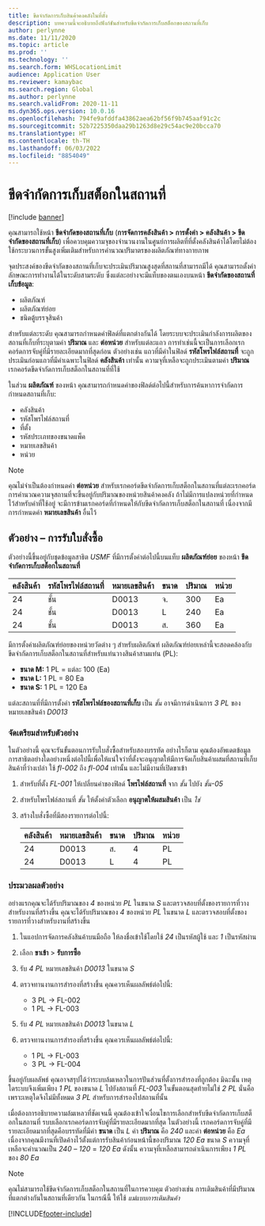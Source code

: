 ```yaml
---
title: ขีดจำกัดการเก็บสินค้าคงคลังในที่ตั้ง
description: บทความนี้จะอธิบายถึงฟังก์ชันสำหรับขีดจำกัดการเก็บสต็อกของสถานที่เก็บ
author: perlynne
ms.date: 11/11/2020
ms.topic: article
ms.prod: ''
ms.technology: ''
ms.search.form: WHSLocationLimit
audience: Application User
ms.reviewer: kamaybac
ms.search.region: Global
ms.author: perlynne
ms.search.validFrom: 2020-11-11
ms.dyn365.ops.version: 10.0.16
ms.openlocfilehash: 794fe9afddfa43862aea62bf56f9b745aaf91c2c
ms.sourcegitcommit: 52b7225350daa29b1263d8e29c54ac9e20bcca70
ms.translationtype: HT
ms.contentlocale: th-TH
ms.lasthandoff: 06/03/2022
ms.locfileid: "8854049"
---
```

# <a name="location-stocking-limits"></a>ขีดจำกัดการเก็บสต็อกในสถานที่

[!include [banner](../includes/banner.md)]

คุณสามารถใช้หน้า **ขีดจำกัดของสถานที่เก็บ** (**การจัดการคลังสินค้า \> การตั้งค่า \> คลังสินค้า \> ขีดจำกัดของสถานที่เก็บ**) เพื่อควบคุมความจุของจำนวนงานในศูนย์การผลิตที่ที่ตั้งคลังสินค้าได้โดยไม่ต้องใช้กระบวนการขั้นสูงเพิ่มเติมสำหรับการคำนวณปริมาตรของผลิตภัณฑ์ทางกายภาพ

จุดประสงค์ของขีดจำกัดของสถานที่เก็บจะประเมินปริมาณสูงสุดที่สถานที่สามารถมีได้ คุณสามารถตั้งค่าลักษณะการทำงานได้ในระดับสามระดับ ซึ่งแต่ละอย่างจะมีแท็บของตนเองบนหน้า **ขีดจำกัดของสถานที่เก็บข้อมูล**:

- ผลิตภัณฑ์
- ผลิตภัณฑ์ย่อย
- ชนิดตู้บรรจุสินค้า

สำหรับแต่ละระดับ คุณสามารถกำหนดค่าฟิลด์ที่แตกต่างกันได้ โดยระบบจะประเมินกำลังการผลิตของสถานที่เก็บที่ระบุตามค่า **ปริมาณ** และ **ต่อหน่วย** สำหรับแต่ละแถว การทำเช่นนี้จะเป็นการเลือกเรกคอร์ดการจับคู่ที่มีรายละเอียดมากที่สุดก่อน ตัวอย่างเช่น แถวที่มีค่าในฟิลด์ **รหัสโพรไฟล์สถานที่** จะถูกประเมินก่อนแถวที่มีค่าเฉพาะในฟิลด์ **คลังสินค้า** เท่านั้น ความจุที่เหลือจะถูกประเมินตามค่า **ปริมาณ** เรกคอร์ดขีดจำกัดการเก็บสต็อกในสถานที่ที่ใช้

ในส่วน **ผลิตภัณฑ์** ของหน้า คุณสามารถกำหนดค่าของฟิลด์ต่อไปนี้สำหรับการค้นหาการจำกัดการกำหนดสถานที่เก็บ:

- คลังสินค้า
- รหัสโพรไฟล์สถานที่
- ที่ตั้ง
- รหัสประเภทของขนาดแพ็ค
- หมายเลขสินค้า
- หน่วย

> [!NOTE]
> คุณไม่จำเป็นต้องกำหนดค่า **ต่อหน่วย** สำหรับเรกคอร์ดขีดจำกัดการเก็บสต็อกในสถานที่แต่ละเรกคอร์ด การคำนวณความจุสถานที่จะขึ้นอยู่กับปริมาณของหน่วยสินค้าคงคลัง ถ้าไม่มีการแปลงหน่วยที่กำหนดไว้สำหรับค่าที่ใช้อยู่ จะมีการข้ามเรกคอร์ดที่กำหนดให้กับขีดจำกัดการเก็บสต็อกในสถานที่ เนื่องจากมีการกำหนดค่า **หมายเลขสินค้า** อื่นไว้

## <a name="example--purchase-order-receiving"></a>ตัวอย่าง – การรับใบสั่งซื้อ

ตัวอย่างนี้ขึ้นอยู่กับชุดข้อมูลสาธิต *USMF* ที่มีการตั้งค่าต่อไปนี้บนแท็บ **ผลิตภัณฑ์ย่อย** ของหน้า **ขีดจำกัดการเก็บสต็อกในสถานที่**

| คลังสินค้า | รหัสโพรไฟล์สถานที่ | หมายเลขสินค้า | ขนาด | ปริมาณ | หน่วย |
|-----------|---------------------|-------------|------|----------|------|
| 24        | ชั้น               | D0013       | จ.    | 300      | Ea   |
| 24        | ชั้น               | D0013       | L    | 240      | Ea   |
| 24        | ชั้น               | D0013       | ส.    | 360      | Ea   |

มีการตั้งค่าผลิตภัณฑ์ย่อยของหน่วยวัดต่าง ๆ สำหรับผลิตภัณฑ์ ผลิตภัณฑ์ย่อยเหล่านี้จะสอดคล้องกับขีดจำกัดการเก็บสต็อกในสถานที่สำหรับแท่นวางสินค้าสามแท่น (PL):

- **ขนาด M:** 1 PL = แต่ละ 100 (Ea)
- **ขนาด L:** 1 PL = 80 Ea
- **ขนาด S:** 1 PL = 120 Ea

แต่ละสถานที่ที่มีการตั้งค่า **รหัสโพรไฟล์ของสถานที่เก็บ** เป็น *ชั้น* อาจมีการดำเนินการ *3* *PL* ของหมายเลขสินค้า *D0013*

### <a name="prepare-for-the-example"></a>จัดเตรียมสำหรับตัวอย่าง

ในตัวอย่างนี้ คุณจะรันขั้นตอนการรับใบสั่งซื้อสำหรับสองบรรทัด อย่างไรก็ตาม คุณต้องอัพเดตข้อมูลการสาธิตอย่างใดอย่างหนึ่งต่อไปนี้เพื่อให้แน่ใจว่าที่ตั้งจะอนุญาตให้มีการจัดเก็บสินค้าผสมที่สถานที่เก็บสินค้าที่ว่างเปล่า ใช้ *fl-002* ถึง *fl-004* เท่านั้น และไม่มีงานที่เปิดขาเข้า

1. สำหรับที่ตั้ง *FL-001* ให้เปลี่ยนค่าของฟิลด์ **โพรไฟล์สถานที่** จาก *ชั้น* ไปยัง *ชั้น-05*
1. สำหรับโพรไฟล์สถานที่ *ชั้น* ให้ตั้งค่าตัวเลือก **อนุญาตให้ผสมสินค้า** เป็น *ใช่*
1. สร้างใบสั่งซื้อที่มีสองรายการต่อไปนี้:

    | คลังสินค้า | หมายเลขสินค้า | ขนาด | ปริมาณ | หน่วย |
    |-----------|-------------|------|----------|------|
    | 24        | D0013       | ส.    | 4        | PL   |
    | 24        | D0013       | L    | 4        | PL   |

### <a name="process-the-example"></a>ประมวลผลตัวอย่าง

อย่างแรกคุณจะได้รับปริมาณของ *4* ของหน่วย *PL* ในขนาด *S* และตรวจสอบที่ตั้งของรายการที่วางสำหรับงานที่สร้างขึ้น คุณจะได้รับปริมาณของ *4* ของหน่วย *PL* ในขนาด *L* และตรวจสอบที่ตั้งของรายการที่วางสำหรับงานที่สร้างขึ้น

1. ในแอปการจัดการคลังสินค้าบนมือถือ ให้ลงชื่อเข้าใช้โดยใช้ *24* เป็นรหัสผู้ใช้ และ *1* เป็นรหัสผ่าน
1. เลือก **ขาเข้า** \> **รับการซื้อ**
1. รับ *4* *PL* หมายเลขสินค้า *D0013* ในขนาด *S*
1. ตรวจทานงานการสำรองที่สร้างขึ้น คุณควรเห็นผลลัพธ์ต่อไปนี้:

    - 3 PL -\> FL-002
    - 1 PL -\> FL-003

1. รับ *4* *PL* หมายเลขสินค้า *D0013* ในขนาด *L*
1. ตรวจทานงานการสำรองที่สร้างขึ้น คุณควรเห็นผลลัพธ์ต่อไปนี้:

    - 1 PL -\> FL-003
    - 3 PL -\> FL-004

ขึ้นอยู่กับผลลัพธ์ คุณอาจสรุปได้ว่าระบบล้มเหลวในการปันส่วนที่ตั้งการสำรองที่ถูกต้อง มิฉะนั้น เหตุใดระบบจึงเพิ่มเพียง *1* *PL* ของขนาด *L* ไปยังสถานที่ *FL-003* ในขั้นตอนสุดท้ายไม่ใช่ *2* *PL* นั่นคือ เพราะเหตุใดจึงไม่มีทั้งหมด *3* *PL* สำหรับการสำรองไปสถานที่นั้น

เมื่อต้องการอธิบายความล้มเหลวที่ชัดเจนนี้ คุณต้องเข้าใจเงื่อนไขการเลือกสำหรับขีดจำกัดการเก็บสต็อกในสถานที่ รบบเลือกเรกคอร์ดการจับคู่ที่มีรายละเอียดมากที่สุด ในตัวอย่างนี้ เรกคอร์ดการจับคู่ที่มีรายละเอียดมากที่สุดคือบรรทัดที่มีค่า **ขนาด** เป็น *L* ค่า **ปริมาณ** คือ *240* และค่า **ต่อหน่วย** คือ *Ea* เนื่องจากคุณมีงานที่เปิดค้างไว้ตั้งแต่การรับสินค้าก่อนหน้านี้ของปริมาณ *120* *Ea* ขนาด *S* ความจุที่เหลือจะคำนวณเป็น *240* – *120* = *120* *Ea* ดังนั้น ความจุที่เหลือสามารถดำเนินการเพียง *1* *PL* ของ *80* *Ea*

> [!NOTE]
> คุณไม่สามารถใช้ขีดจำกัดการเก็บสต็อกในสถานที่ในการควบคุม ตัวอย่างเช่น การเติมสินค้าที่มีปริมาณที่แตกต่างกันในสถานที่เดียวกัน ในกรณีนี้ ให้ใช้ *แม่แบบการเติมสินค้า*


[!INCLUDE[footer-include](../../includes/footer-banner.md)]